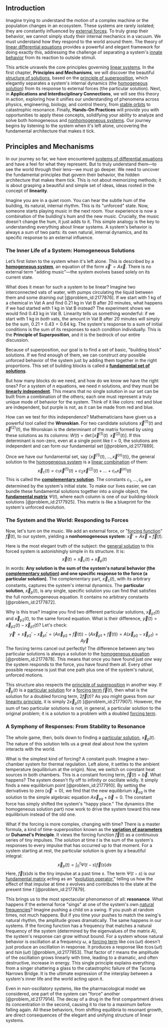 ## Introduction
Imagine trying to understand the motion of a complex machine or the population changes in an ecosystem. These systems are rarely isolated; they are constantly influenced by [external forces](@article_id:185989). To truly grasp their behavior, we cannot simply study their internal mechanics in a vacuum. We must understand how they respond to the world around them. The theory of [linear differential equations](@article_id:149871) provides a powerful and elegant framework for doing exactly this, addressing the challenge of separating a system's [innate behavior](@article_id:136723) from its reaction to outside stimuli.

This article unravels the core principles governing [linear systems](@article_id:147356). In the first chapter, **Principles and Mechanisms**, we will discover the beautiful [structure of solutions](@article_id:151541), based on the [principle of superposition](@article_id:147588), which elegantly separates a system's internal dynamics (the [homogeneous solution](@article_id:273871)) from its response to external forces (the particular solution). Next, in **Applications and Interdisciplinary Connections**, we will see this theory in action, exploring how it unifies our understanding of phenomena across physics, engineering, biology, and control theory, from [stable orbits](@article_id:176585) to catastrophic resonance. Finally, **Hands-On Practices** will provide you with opportunities to apply these concepts, solidifying your ability to analyze and solve both homogeneous and [nonhomogeneous systems](@article_id:171171). Our journey begins by listening to the system when it's left alone, uncovering the fundamental architecture that makes it tick.

## Principles and Mechanisms

In our journey so far, we have encountered [systems of differential equations](@article_id:147721) and have a feel for what they represent. But to truly understand them—to see the world through their lens—we must go deeper. We need to uncover the fundamental principles that govern their behavior, the hidden architecture that makes them tick. This is not about memorizing methods; it is about grasping a beautiful and simple set of ideas, ideas rooted in the concept of **linearity**.

Imagine you are in a quiet room. You can hear the subtle hum of the building, its natural, internal rhythm. This is its "unforced" state. Now, someone starts playing music in the next room. Your experience is now a combination of the building's hum and the new music. Crucially, the music doesn't change the hum, it just adds to it. This simple analogy is the key to understanding everything about linear systems. A system's behavior is always a sum of two parts: its own natural, internal dynamics, and its specific response to an external influence.

### The Inner Life of a System: Homogeneous Solutions

Let’s first listen to the system when it's left alone. This is described by a **[homogeneous system](@article_id:149917)**, an equation of the form $\vec{x}' = A\vec{x}$. There is no external term "adding music"—the system evolves based solely on its current state.

What does it mean for such a system to be linear? Imagine two interconnected vats of water, with pumps circulating the liquid between them and some draining out [@problem_id:2177876]. If we start with 1 kg of a chemical in Vat A and find 0.21 kg in Vat B after 20 minutes, what happens if we had started with 1 kg in Vat B instead? The experiment shows we would find 0.43 kg in Vat B. Linearity tells us something wonderful: if we start with 1 kg in *both* vats, the amount in Vat B after 20 minutes will simply be the sum, $0.21 + 0.43 = 0.64$ kg. The system's response to a sum of initial conditions is the sum of its responses to each condition individually. This is the **Principle of Superposition**, and it is the bedrock of our entire discussion.

Because of superposition, our goal is to find a set of basic, "building block" solutions. If we find enough of them, we can construct *any* possible unforced behavior of the system just by adding them together in the right proportions. This set of building blocks is called a **[fundamental set of solutions](@article_id:177316)**.

But how many blocks do we need, and how do we know we have the right ones? For a system of $n$ equations, we need $n$ solutions, and they must be **[linearly independent](@article_id:147713)**. This means that no single solution in our set can be built from a combination of the others; each one must represent a truly unique mode of behavior for the system. Think of it like colors: red and blue are independent, but purple is not, as it can be made from red and blue.

How can we test for this independence? Mathematicians have given us a powerful tool called the **Wronskian**. For two candidate solutions $\vec{x}^{(1)}(t)$ and $\vec{x}^{(2)}(t)$, the Wronskian is the determinant of the matrix formed by using these solutions as its columns: $W(t) = \det[\vec{x}^{(1)}(t) \;\; \vec{x}^{(2)}(t)]$. If this determinant is non-zero, even at a single point like $t=0$, the solutions are independent and can form our fundamental set [@problem_id:2177889].

Once we have our fundamental set, say $\{\vec{x}^{(1)}(t), \dots, \vec{x}^{(n)}(t)\}$, the general solution to the [homogeneous system](@article_id:149917) is a [linear combination](@article_id:154597) of them:
$$
\vec{x}_c(t) = c_1 \vec{x}^{(1)}(t) + c_2 \vec{x}^{(2)}(t) + \dots + c_n \vec{x}^{(n)}(t)
$$
This is called the **[complementary solution](@article_id:163000)**. The constants $c_1, \dots, c_n$ are determined by the system's initial state. To make our lives easier, we can bundle these fundamental solutions together into a single object, the **[fundamental matrix](@article_id:275144)** $\Psi(t)$, where each column is one of our building-block solutions [@problem_id:2177925]. This matrix is like a blueprint for the system's unforced evolution.

### The System and the World: Responding to Forces

Now, let's turn on the music. We add an external force, or "[forcing function](@article_id:268399)" $\vec{f}(t)$, to our system, yielding a **nonhomogeneous system**: $\vec{x}' = A\vec{x} + \vec{f}(t)$.

Here is the most elegant truth of the subject: the [general solution](@article_id:274512) to this forced system is astonishingly simple in its structure. It is:
$$
\vec{x}(t) = \vec{x}_c(t) + \vec{x}_p(t)
$$
In words: **Any solution is the sum of the system's natural behavior (the [complementary solution](@article_id:163000)) and one specific response to the force (a particular solution)**. The complementary part, $\vec{x}_c(t)$, with its arbitrary constants, captures the system's internal dynamics. The **particular solution**, $\vec{x}_p(t)$, is any single, specific solution you can find that satisfies the full nonhomogeneous equation. It contains no arbitrary constants [@problem_id:2177872].

Why is this true? Imagine you find two different particular solutions, $\vec{x}_{p1}(t)$ and $\vec{x}_{p2}(t)$, to the same forced equation. What is their difference, $\vec{y}(t) = \vec{x}_{p2}(t) - \vec{x}_{p1}(t)$? Let's check:
$$
\vec{y}' = \vec{x}_{p2}' - \vec{x}_{p1}' = (A\vec{x}_{p2} + \vec{f}(t)) - (A\vec{x}_{p1} + \vec{f}(t)) = A(\vec{x}_{p2} - \vec{x}_{p1}) = A\vec{y}
$$
The forcing terms cancel out perfectly! The difference between any two particular solutions is always a solution to the [homogeneous equation](@article_id:170941) [@problem_id:2177878]. This means that once you have found just *one* way the system responds to the force, you have found them all. Every other possible response is just that one path plus one of the system's natural, unforced motions.

This structure also respects the [principle of superposition](@article_id:147588) in another way. If $\vec{x}_p(t)$ is a [particular solution](@article_id:148586) for a [forcing term](@article_id:165492) $\vec{f}(t)$, then what is the solution for a doubled forcing term, $2\vec{f}(t)$? As you might guess from our [linearity principle](@article_id:170494), it is simply $2\vec{x}_p(t)$ [@problem_id:2177907]. However, the sum of two particular solutions is not, in general, a particular solution to the original problem; it is a solution to a problem with a doubled [forcing term](@article_id:165492).

### A Symphony of Responses: From Stability to Resonance

The whole game, then, boils down to finding a [particular solution](@article_id:148586), $\vec{x}_p(t)$. The nature of this solution tells us a great deal about how the system interacts with the world.

What is the simplest kind of forcing? A constant push. Imagine a two-chamber system for thermal regulation. Left alone, it settles to the ambient temperature (equilibrium at the origin). Now, we switch on constant heat sources in both chambers. This is a constant forcing term, $\vec{f}(t) = \vec{b}$. What happens? The system doesn't fly off to infinity or oscillate wildly. It simply finds a new equilibrium point [@problem_id:2177910]. By setting the derivatives to zero ($\vec{x}'=0$), we find that the new equilibrium $\vec{x}_{eq}$ is the solution to the simple algebraic equation $A\vec{x}_{eq} + \vec{b} = 0$. The constant force has simply shifted the system's "happy place." The dynamics (the homogeneous solution part) now work to drive the system toward this new equilibrium instead of the old one.

What if the forcing is more complex, changing with time? There is a master formula, a kind of time-superposition known as the **[variation of parameters](@article_id:173425)** or **Duhamel's Principle**. It views the forcing function $\vec{f}(t)$ as a continuous series of tiny impulses. The solution at time $t$ is the sum of the system's responses to every impulse that has occurred up to that moment. For a system starting at rest, the particular solution is given by a beautiful integral:
$$
\vec{x}_p(t) = \int_0^t \Psi(t-s) \vec{f}(s) ds
$$
Here, $\vec{f}(s)ds$ is the tiny impulse at a past time $s$. The term $\Psi(t-s)$ is our [fundamental matrix](@article_id:275144) acting as an "[evolution operator](@article_id:182134)," telling us how the effect of that impulse at time $s$ evolves and contributes to the state at the present time $t$ [@problem_id:2177879].

This brings us to the most spectacular phenomenon of all: **resonance**. What happens if the external force "sings" at one of the system's own [natural frequencies](@article_id:173978)? Imagine pushing a child on a swing. If you push at random times, not much happens. But if you time your pushes to match the swing's natural rhythm, the amplitude grows dramatically. The same happens in our systems. If the forcing function has a frequency that matches a natural frequency of the system (determined by the eigenvalues of the matrix $A$), the system's response can grow without bound. For a system whose natural behavior is oscillation at a frequency $\omega$, a [forcing term](@article_id:165492) like $\cos(\omega t)$ doesn't just produce an oscillation in response. It produces a response like $t \cos(\omega t)$ and $t \sin(\omega t)$ [@problem_id:2177853]. That factor of $t$ means the amplitude of the oscillation grows linearly with time, leading to a dramatic, and often destructive, increase in energy. This single principle explains everything from a singer shattering a glass to the catastrophic failure of the Tacoma Narrows Bridge. It is the ultimate expression of the interplay between a system's inner life and the world acting upon it.

Even in non-oscillatory systems, like the pharmacological model we considered, one part of the system can "force" another [@problem_id:2177914]. The decay of a drug in the first compartment drives its concentration in the second, causing it to rise to a maximum before falling again. All these behaviors, from shifting equilibria to resonant growth, are direct consequences of the elegant and unifying structure of linear systems.
